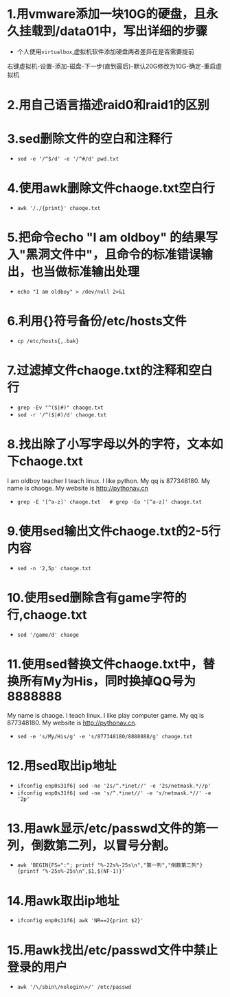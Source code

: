 # 1.用vmware添加一块10G的硬盘，且永久挂载到/data01中，写出详细的步骤
- 个人使用`virtualbox`,虚拟机软件添加硬盘两者差异在是否需要提前

右键虚拟机-设置-添加-磁盘-下一步(直到最后)-默认20G修改为10G-确定-重启虚拟机 

# 2.用自己语言描述raid0和raid1的区别


# 3.sed删除文件的空白和注释行
- `sed -e '/^$/d' -e '/^#/d' pwd.txt`

# 4.使用awk删除文件chaoge.txt空白行
- `awk '/./{print}' chaoge.txt`

# 5.把命令echo  "I am oldboy" 的结果写入"黑洞文件中"，且命令的标准错误输出，也当做标准输出处理
- `echo "I am oldboy" > /dev/null 2>&1`

# 6.利用{}符号备份/etc/hosts文件
- `cp /etc/hosts{,.bak}`

# 7.过滤掉文件chaoge.txt的注释和空白行
- `grep -Ev "^($|#)" chaoge.txt` 
- `sed -r '/^($|#)/d' chaoge.txt`


# 8.找出除了小写字母以外的字符，文本如下chaoge.txt
I am oldboy teacher
I teach linux.
I like python.
My qq is 877348180.
My name is chaoge.
My website is http://pythonav.cn

- `grep -E '[^a-z]' chaoge.txt   # grep -Eo '[^a-z]' chaoge.txt`

# 9.使用sed输出文件chaoge.txt的2-5行内容
- `sed -n '2,5p' chaoge.txt`

# 10.使用sed删除含有game字符的行,chaoge.txt
- `sed '/game/d' chaoge`


# 11.使用sed替换文件chaoge.txt中，替换所有My为His，同时换掉QQ号为8888888
My name is chaoge.
I teach linux.
I like play computer game.
My qq is 877348180.
My website is http://pythonav.cn.

- `sed -e 's/My/His/g' -e 's/877348180/8888888/g' chaoge.txt`

# 12.用sed取出ip地址
- `ifconfig enp0s31f6| sed -ne '2s/^.*inet//' -e '2s/netmask.*//p'` 
- `ifconfig enp0s31f6| sed -ne 's/^.*inet//' -e 's/netmask.*//' -e '2p'`


# 13.用awk显示/etc/passwd文件的第一列，倒数第二列，以冒号分割。
- `awk 'BEGIN{FS=":"; printf "%-22s%-25s\n","第一列","倒数第二列"}{printf "%-25s%-25s\n",$1,$(NF-1)}'`


# 14.用awk取出ip地址
- `ifconfig enp0s31f6| awk 'NR==2{print $2}'`


# 15.用awk找出/etc/passwd文件中禁止登录的用户
- `awk '/\/sbin\/nologin\>/' /etc/passwd`
